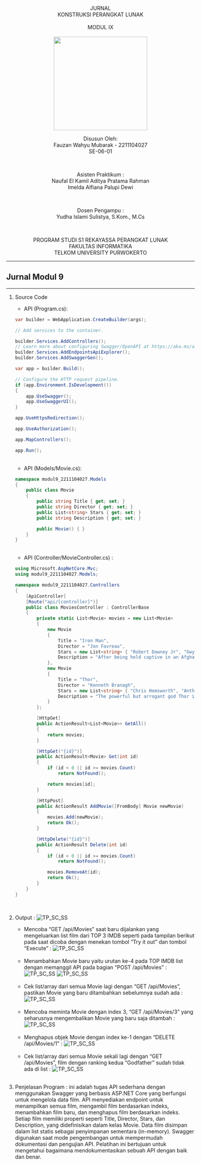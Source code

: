 <div align="center">
JURNAL <br>
KONSTRUKSI PERANGKAT LUNAK <br>
<br>
MODUL IX <br>
<!-- JUDUL -->
 <br>

<img src="https://lac.telkomuniversity.ac.id/wp-content/uploads/2021/01/cropped-1200px-Telkom_University_Logo.svg-270x270.png" width="250px">

<br>

Disusun Oleh: <br>
Fauzan Wahyu Mubarak - 2211104027 <br>
SE-06-01 <br>

<br>

Asisten Praktikum : <br>
Naufal El Kamil Aditya Pratama Rahman <br>
Imelda Alfiana Palupi Dewi <br>

<br>

Dosen Pengampu : <br>
Yudha Islami Sulistya, S.Kom., M.Cs <br>

<br>

PROGRAM STUDI S1 REKAYASSA PERANGKAT LUNAK <br>
FAKULTAS INFORMATIKA <br> 
TELKOM UNIVERSITY PURWOKERTO <br>

</div>

---
## Jurnal Modul 9
---

1. Source Code

    - API (Program.cs):

    ```c#
    var builder = WebApplication.CreateBuilder(args);

    // Add services to the container.

    builder.Services.AddControllers();
    // Learn more about configuring Swagger/OpenAPI at https://aka.ms/aspnetcore/swashbuckle
    builder.Services.AddEndpointsApiExplorer();
    builder.Services.AddSwaggerGen();

    var app = builder.Build();

    // Configure the HTTP request pipeline.
    if (app.Environment.IsDevelopment())
    {
        app.UseSwagger();
        app.UseSwaggerUI();
    }

    app.UseHttpsRedirection();

    app.UseAuthorization();

    app.MapControllers();

    app.Run();

    ```
    <br>

    - API (Models/Movie.cs):

    ```c#
    namespace modul9_2211104027.Models
    {
        public class Movie
        {
            public string Title { get; set; }
            public string Director { get; set; }
            public List<string> Stars { get; set; }
            public string Description { get; set; }

            public Movie() { }
        }
    }

    ```
     <br>

    - API (Controller/MovieController.cs) :
        
    ```c#
    using Microsoft.AspNetCore.Mvc;
    using modul9_2211104027.Models;

    namespace modul9_2211104027.Controllers
    {
        [ApiController]
        [Route("api/[controller]")]
        public class MoviesController : ControllerBase
        {
            private static List<Movie> movies = new List<Movie>
            {
                new Movie
                {
                    Title = "Iron Man",
                    Director = "Jon Favreau",
                    Stars = new List<string> { "Robert Downey Jr", "Gwyneth Paltrow", "Terrence Howard" },
                    Description = "After being held captive in an Afghan cave, billionaire engineer Tony Stark creates a unique weaponized suit of armor to fight evil."
                },
                new Movie
                {
                    Title = "Thor",
                    Director = "Kenneth Branagh",
                    Stars = new List<string> { "Chris Hemsworth", "Anthony Hopkins", "Natalie Portman" },
                    Description = "The powerful but arrogant god Thor is cast out of Asgard to live amongst humans in Midgard (Earth), where he soon becomes one of their finest defenders."
                }
            };

            [HttpGet]
            public ActionResult<List<Movie>> GetAll()
            {
                return movies;
            }

            [HttpGet("{id}")]
            public ActionResult<Movie> Get(int id)
            {
                if (id < 0 || id >= movies.Count)
                    return NotFound();

                return movies[id];
            }

            [HttpPost]
            public ActionResult AddMovie([FromBody] Movie newMovie)
            {
                movies.Add(newMovie);
                return Ok();
            }

            [HttpDelete("{id}")]
            public ActionResult Delete(int id)
            {
                if (id < 0 || id >= movies.Count)
                    return NotFound();

                movies.RemoveAt(id);
                return Ok();
            }
        }
    }
    ```
    <br>


2. Output :
    ![TP_SC_SS](/09_API_Design_dan_Construction_Using_Swagger/img/outputjurnal1.png)

    - Mencoba “GET /api/Movies” saat baru dijalankan yang mengeluarkan list film dari TOP 3 IMDB seperti pada tampilan berikut pada saat dicoba dengan menekan tombol “Try it out” dan tombol “Execute” : 
    ![TP_SC_SS](/09_API_Design_dan_Construction_Using_Swagger/img/outputjurnal2.png)
    <br>

    - Menambahkan Movie baru yaitu urutan ke-4 pada TOP IMDB list dengan memanggil API pada bagian “POST /api/Movies” : 
    ![TP_SC_SS](/09_API_Design_dan_Construction_Using_Swagger/img/outputjurnal3.png)
    ![TP_SC_SS](/09_API_Design_dan_Construction_Using_Swagger/img/outputjurnal4.png)
    <br>

    - Cek list/array dari semua Movie lagi dengan “GET /api/Movies”, pastikan Movie yang baru ditambahkan sebelumnya sudah ada :
    ![TP_SC_SS](/09_API_Design_dan_Construction_Using_Swagger/img/outputjurnal5.png)
    <br>

    - Mencoba meminta Movie dengan index 3, “GET /api/Movies/3” yang seharusnya mengembalikan Movie yang baru saja ditambah :
    ![TP_SC_SS](/09_API_Design_dan_Construction_Using_Swagger/img/outputjurnal6.png)
    <br>

    - Menghapus objek Movie dengan index ke-1 dengan “DELETE /api/Movies/1” :
    ![TP_SC_SS](/09_API_Design_dan_Construction_Using_Swagger/img/outputjurnal7.png)
    <br>

    - Cek list/array dari semua Movie sekali lagi dengan “GET /api/Movies”, film dengan ranking kedua “Godfather” sudah tidak ada di list :
    ![TP_SC_SS](/09_API_Design_dan_Construction_Using_Swagger/img/outputjurnal8.png)
    <br>

3. Penjelasan Program :
    ini adalah tugas API sederhana dengan menggunakan Swagger yang berbasis ASP.NET Core yang berfungsi untuk mengelola data film. API menyediakan endpoint untuk menampilkan semua film, mengambil film berdasarkan indeks, menambahkan film baru, dan menghapus film berdasarkan indeks. Setiap film memiliki properti seperti Title, Director, Stars, dan Description, yang didefinisikan dalam kelas Movie. Data film disimpan dalam list statis sebagai penyimpanan sementara (in-memory). Swagger digunakan saat mode pengembangan untuk mempermudah dokumentasi dan pengujian API. Pelatihan ini bertujuan untuk mengetahui bagaimana mendokumentasikan sebuah API dengan baik dan benar.
    <br>

